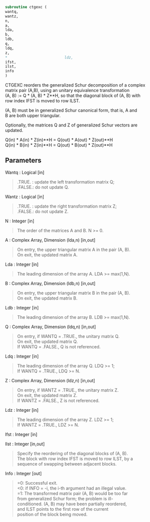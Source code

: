 ```fortran  
subroutine ctgexc (  
wantq,  
wantz,  
n,  
a,  
lda,  
b,  
ldb,  
q,  
ldq,  
z,  
*                          ldz,  
ifst,  
ilst,  
info  
)  
```  
  
CTGEXC reorders the generalized Schur decomposition of a complex  
matrix pair (A,B), using an unitary equivalence transformation  
(A, B) := Q * (A, B) * Z**H, so that the diagonal block of (A, B) with  
row index IFST is moved to row ILST.  
  
(A, B) must be in generalized Schur canonical form, that is, A and  
B are both upper triangular.  
  
Optionally, the matrices Q and Z of generalized Schur vectors are  
updated.  
  
Q(in) * A(in) * Z(in)**H = Q(out) * A(out) * Z(out)**H  
Q(in) * B(in) * Z(in)**H = Q(out) * B(out) * Z(out)**H  
  
## Parameters  
Wantq : Logical [in]  
> .TRUE. : update the left transformation matrix Q;  
> .FALSE.: do not update Q.  
  
Wantz : Logical [in]  
> .TRUE. : update the right transformation matrix Z;  
> .FALSE.: do not update Z.  
  
N : Integer [in]  
> The order of the matrices A and B. N >= 0.  
  
A : Complex Array, Dimension (lda,n) [in,out]  
> On entry, the upper triangular matrix A in the pair (A, B).  
> On exit, the updated matrix A.  
  
Lda : Integer [in]  
> The leading dimension of the array A. LDA >= max(1,N).  
  
B : Complex Array, Dimension (ldb,n) [in,out]  
> On entry, the upper triangular matrix B in the pair (A, B).  
> On exit, the updated matrix B.  
  
Ldb : Integer [in]  
> The leading dimension of the array B. LDB >= max(1,N).  
  
Q : Complex Array, Dimension (ldq,n) [in,out]  
> On entry, if WANTQ = .TRUE., the unitary matrix Q.  
> On exit, the updated matrix Q.  
> If WANTQ = .FALSE., Q is not referenced.  
  
Ldq : Integer [in]  
> The leading dimension of the array Q. LDQ >= 1;  
> If WANTQ = .TRUE., LDQ >= N.  
  
Z : Complex Array, Dimension (ldz,n) [in,out]  
> On entry, if WANTZ = .TRUE., the unitary matrix Z.  
> On exit, the updated matrix Z.  
> If WANTZ = .FALSE., Z is not referenced.  
  
Ldz : Integer [in]  
> The leading dimension of the array Z. LDZ >= 1;  
> If WANTZ = .TRUE., LDZ >= N.  
  
Ifst : Integer [in]  
  
Ilst : Integer [in,out]  
> Specify the reordering of the diagonal blocks of (A, B).  
> The block with row index IFST is moved to row ILST, by a  
> sequence of swapping between adjacent blocks.  
  
Info : Integer [out]  
> =0:  Successful exit.  
> <0:  if INFO = -i, the i-th argument had an illegal value.  
> =1:  The transformed matrix pair (A, B) would be too far  
> from generalized Schur form; the problem is ill-  
> conditioned. (A, B) may have been partially reordered,  
> and ILST points to the first row of the current  
> position of the block being moved.  
  
